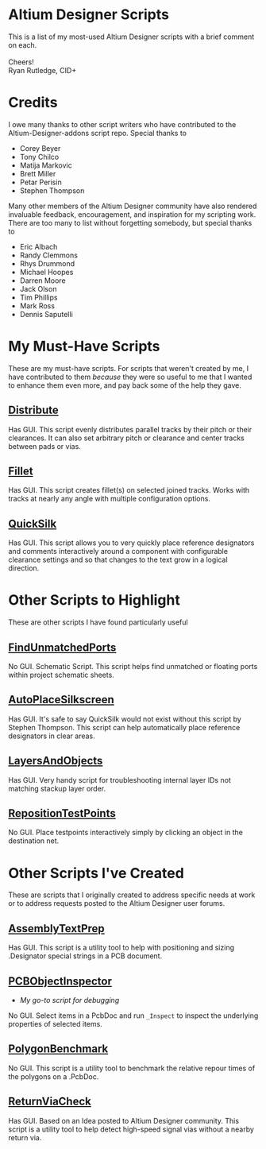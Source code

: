 # Altium Designer Scripts
This is a list of my most-used Altium Designer scripts with a brief comment on each.\
\
Cheers!\
Ryan Rutledge, CID+

# Credits
I owe many thanks to other script writers who have contributed to the Altium-Designer-addons script repo. Special thanks to 
* Corey Beyer
* Tony Chilco
* Matija Markovic
* Brett Miller
* Petar Perisin
* Stephen Thompson

Many other members of the Altium Designer community have also rendered invaluable feedback, encouragement, and inspiration for my scripting work. There are too many to list without forgetting somebody, but special thanks to
* Eric Albach
* Randy Clemmons
* Rhys Drummond
* Michael Hoopes
* Darren Moore
* Jack Olson
* Tim Phillips
* Mark Ross
* Dennis Saputelli


# My Must-Have Scripts
These are my must-have scripts. For scripts that weren't created by me, I have contributed to them _because_ they were so useful to me that I wanted to enhance them even more, and pay back some of the help they gave.

## [Distribute](https://github.com/Altium-Designer-addons/scripts-libraries/tree/master/Scripts%20-%20PCB/Distribute)
Has GUI. This script evenly distributes parallel tracks by their pitch or their clearances. It can also set arbitrary pitch or clearance and center tracks between pads or vias.

## [Fillet](https://github.com/Altium-Designer-addons/scripts-libraries/tree/master/Scripts%20-%20PCB/Fillet)
Has GUI. This script creates fillet(s) on selected joined tracks. Works with tracks at nearly any angle with multiple configuration options.

## [QuickSilk](https://github.com/Altium-Designer-addons/scripts-libraries/tree/master/Scripts%20-%20PCB/QuickSilk)
Has GUI. This script allows you to very quickly place reference designators and comments interactively around a component with configurable clearance settings and so that changes to the text grow in a logical direction.


# Other Scripts to Highlight
These are other scripts I have found particularly useful

## [FindUnmatchedPorts](https://github.com/Altium-Designer-addons/scripts-libraries/tree/master/Scripts%20-%20SCH/FindUnmatchedPorts)
No GUI. Schematic Script. This script helps find unmatched or floating ports within project schematic sheets.

## [AutoPlaceSilkscreen](https://github.com/Altium-Designer-addons/scripts-libraries/tree/master/Scripts%20-%20PCB/AutoPlaceSilkscreen)
Has GUI. It's safe to say QuickSilk would not exist without this script by Stephen Thompson. This script can help automatically place reference designators in clear areas.

## [LayersAndObjects](https://github.com/Altium-Designer-addons/scripts-libraries/tree/master/Scripts%20-%20PCB/LayersAndObjects)
Has GUI. Very handy script for troubleshooting internal layer IDs not matching stackup layer order.

## [RepositionTestPoints](https://github.com/Altium-Designer-addons/scripts-libraries/tree/master/Scripts%20-%20PCB/RepositionTestpoints)
No GUI. Place testpoints interactively simply by clicking an object in the destination net.


# Other Scripts I've Created
These are scripts that I originally created to address specific needs at work or to address requests posted to the Altium Designer user forums.

## [AssemblyTextPrep](https://github.com/Altium-Designer-addons/scripts-libraries/tree/master/Scripts%20-%20PCB/AssemblyTextPrep)
Has GUI. This script is a utility tool to help with positioning and sizing .Designator special strings in a PCB document.

## [PCBObjectInspector](https://github.com/Altium-Designer-addons/scripts-libraries/tree/master/Scripts%20-%20PCB/PCBObjectInspector)
* _My go-to script for debugging_

No GUI. Select items in a PcbDoc and run `_Inspect` to inspect the underlying properties of selected items.

## [PolygonBenchmark](https://github.com/Altium-Designer-addons/scripts-libraries/tree/master/Scripts%20-%20PCB/PolygonBenchmark)
No GUI. This script is a utility tool to benchmark the relative repour times of the polygons on a .PcbDoc.

## [ReturnViaCheck](https://github.com/Altium-Designer-addons/scripts-libraries/tree/master/Scripts%20-%20PCB/ReturnViaCheck)
Has GUI. Based on an Idea posted to Altium Designer community. This script is a utility tool to help detect high-speed signal vias without a nearby return via.
